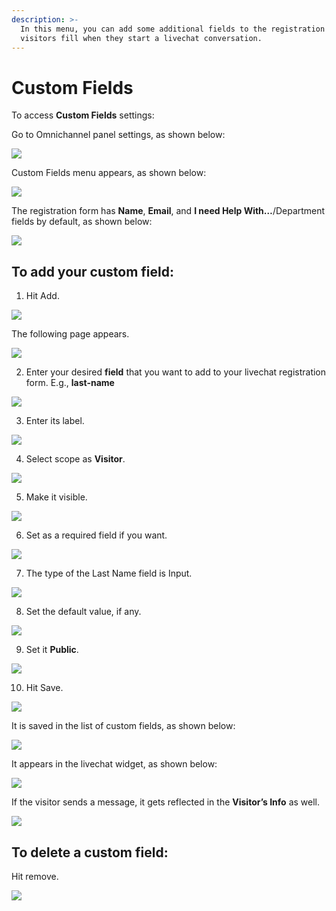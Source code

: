```yaml
---
description: >-
  In this menu, you can add some additional fields to the registration form your
  visitors fill when they start a livechat conversation.
---
```


# Custom Fields

To access **Custom Fields** settings:

Go to Omnichannel panel settings, as shown below:

![](../../../.gitbook/assets/0%20%288%29%20%285%29%20%285%29%20%285%29%20%285%29%20%285%29%20%284%29%20%284%29%20%281%29%20%282%29.png)

Custom Fields menu appears, as shown below:

![](../../../.gitbook/assets/1%20%287%29.png)

The registration form has **Name**, **Email**, and **I need Help With…**/Department fields by default, as shown below:

![](../../../.gitbook/assets/2%20%287%29.png)

## To add your custom field:

1. Hit Add.

![](../../../.gitbook/assets/3%20%287%29.png)

The following page appears.

![](../../../.gitbook/assets/4%20%287%29.png)

2. Enter your desired **field** that you want to add to your livechat registration form. E.g., **last-name**

![](../../../.gitbook/assets/5%20%287%29.png)

3. Enter its label.

![](../../../.gitbook/assets/6%20%286%29.png)

4. Select scope as **Visitor**.

![](../../../.gitbook/assets/7%20%284%29.png)

5. Make it visible.

![](../../../.gitbook/assets/8%20%283%29.png)

6. Set as a required field if you want.

![](../../../.gitbook/assets/9%20%283%29.png)

7. The type of the Last Name field is Input.

![](../../../.gitbook/assets/10%20%282%29.png)

8. Set the default value, if any.

![](../../../.gitbook/assets/11%20%282%29.png)

9. Set it **Public**.

![](../../../.gitbook/assets/12%20%282%29.png)

10. Hit Save.

![](../../../.gitbook/assets/13%20%282%29.png)

It is saved in the list of custom fields, as shown below:

![](../../../.gitbook/assets/14%20%282%29.png)

It appears in the livechat widget, as shown below:

![](../../../.gitbook/assets/15%20%282%29.png)

If the visitor sends a message, it gets reflected in the **Visitor’s Info** as well.

![](../../../.gitbook/assets/16%20%282%29.png)

## To delete a custom field:

Hit remove.

![](../../../.gitbook/assets/17%20%282%29.png)

